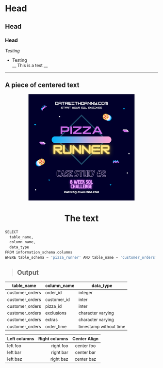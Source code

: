 # Head
## Head
### Head
*Testing*
* Testing<br>
__ This is a test __
---
<p align= "center">
    <h2>A piece of centered text</h2>
</p>

<p align="center">
  <img width="350" height="350" src="images/pizza_runner.png">
</p>
<h1><center>The text</center></h1>


```python
SELECT 
  table_name,
  column_name,
  data_type
FROM information_schema.columns
WHERE table_schema = 'pizza_runner' AND table_name = 'customer_orders'
```
> ## Output

| table_name    | column_name   | data_type   |
| ------------- | ------------- | ------------- |
| customer_orders | order_id    | integer  |
| customer_orders | customer_id | inter  |
| customer_orders | pizza_id    | inter  |
| customer_orders | exclusions  | character varying  |
| customer_orders | extras      | character varying  |
| customer_orders | order_time  | timestamp without time  |



| Left columns  | Right columns  | Center Align|
| ------------- |-------------:  | :----------:|
| left foo      | right foo      | center foo  |
| left bar      | right bar      | center bar  |
| left baz      | right baz      | center baz  |